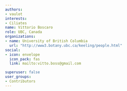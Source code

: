 ```yaml
---
authors:
- vaulot
interests:
- Ciliates
name: Vittorio Boscaro
role: UBC, Canada
organizations:
- name: University of British Columbia
  url: "http://www3.botany.ubc.ca/keeling/people.html"
social:
- icon: envelope
  icon_pack: fas
  link: mailto:vitto.boss@gmail.com

superuser: false
user_groups:
- Contributors
---
```

